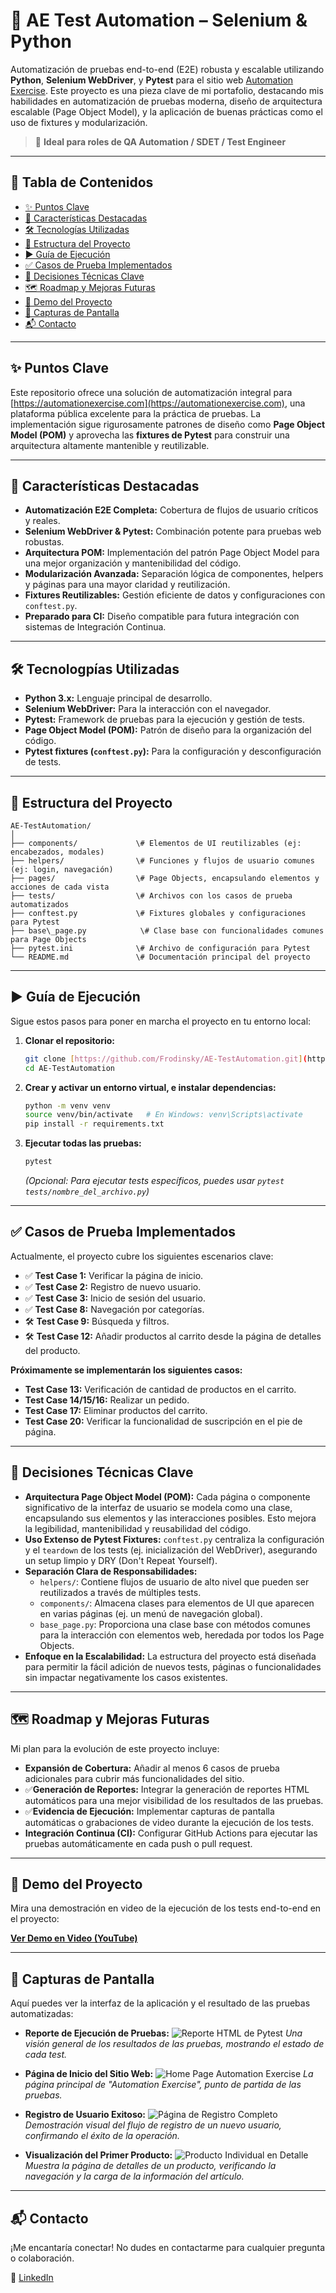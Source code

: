 # 🧪 AE Test Automation – Selenium & Python

Automatización de pruebas end-to-end (E2E) robusta y escalable utilizando **Python**, **Selenium WebDriver**, y **Pytest** para el sitio web [Automation Exercise](https://automationexercise.com). Este proyecto es una pieza clave de mi portafolio, destacando mis habilidades en automatización de pruebas moderna, diseño de arquitectura escalable (Page Object Model), y la aplicación de buenas prácticas como el uso de fixtures y modularización.

> 🎯 **Ideal para roles de QA Automation / SDET / Test Engineer**

---

## 📌 Tabla de Contenidos

- [✨ Puntos Clave](#puntos-clave)
- [🚀 Características Destacadas](#caracteristicas-destacadas)
- [🛠️ Tecnologías Utilizadas](#tecnologias-utilizadas)
- [📁 Estructura del Proyecto](#estructura-del-proyecto)
- [▶️ Guía de Ejecución](#guia-de-ejecucion)
- [✅ Casos de Prueba Implementados](#casos-de-prueba-implementados)
- [🧠 Decisiones Técnicas Clave](#decisiones-tecnicas-clave)
- [🗺️ Roadmap y Mejoras Futuras](#roadmap-y-mejoras-futuras)
- [🎥 Demo del Proyecto](#demo-del-proyecto)
- [📸 Capturas de Pantalla](#capturas-de-pantalla)
- [📬 Contacto](#contacto)
  

---

## ✨ Puntos Clave <a id="puntos-clave"></a>

Este repositorio ofrece una solución de automatización integral para [https://automationexercise.com](https://automationexercise.com), una plataforma pública excelente para la práctica de pruebas. La implementación sigue rigurosamente patrones de diseño como **Page Object Model (POM)** y aprovecha las **fixtures de Pytest** para construir una arquitectura altamente mantenible y reutilizable.

---

## 🚀 Características Destacadas <a id="caracteristicas-destacadas"></a>

* **Automatización E2E Completa:** Cobertura de flujos de usuario críticos y reales.
* **Selenium WebDriver & Pytest:** Combinación potente para pruebas web robustas.
* **Arquitectura POM:** Implementación del patrón Page Object Model para una mejor organización y mantenibilidad del código.
* **Modularización Avanzada:** Separación lógica de componentes, helpers y páginas para una mayor claridad y reutilización.
* **Fixtures Reutilizables:** Gestión eficiente de datos y configuraciones con `conftest.py`.
* **Preparado para CI:** Diseño compatible para futura integración con sistemas de Integración Continua.

---

## 🛠️ Tecnologpías Utilizadas

* **Python 3.x:** Lenguaje principal de desarrollo.
* **Selenium WebDriver:** Para la interacción con el navegador.
* **Pytest:** Framework de pruebas para la ejecución y gestión de tests.
* **Page Object Model (POM):** Patrón de diseño para la organización del código.
* **Pytest fixtures (`conftest.py`):** Para la configuración y desconfiguración de tests.

---

## 📁 Estructura del Proyecto

```
AE-TestAutomation/
│
├── components/             \# Elementos de UI reutilizables (ej: encabezados, modales)
├── helpers/                \# Funciones y flujos de usuario comunes (ej: login, navegación)
├── pages/                  \# Page Objects, encapsulando elementos y acciones de cada vista
├── tests/                  \# Archivos con los casos de prueba automatizados
├── conftest.py             \# Fixtures globales y configuraciones para Pytest
├── base\_page.py            \# Clase base con funcionalidades comunes para Page Objects
├── pytest.ini              \# Archivo de configuración para Pytest
└── README.md               \# Documentación principal del proyecto
````

---

## ▶️ Guía de Ejecución

Sigue estos pasos para poner en marcha el proyecto en tu entorno local:

1.  **Clonar el repositorio:**
    ```bash
    git clone [https://github.com/Frodinsky/AE-TestAutomation.git](https://github.com/Frodinsky/AE-TestAutomation.git)
    cd AE-TestAutomation
    ```

2.  **Crear y activar un entorno virtual, e instalar dependencias:**
    ```bash
    python -m venv venv
    source venv/bin/activate   # En Windows: venv\Scripts\activate
    pip install -r requirements.txt
    ```

3.  **Ejecutar todas las pruebas:**
    ```bash
    pytest
    ```
    *(Opcional: Para ejecutar tests específicos, puedes usar `pytest tests/nombre_del_archivo.py`)*

---

## ✅ Casos de Prueba Implementados

Actualmente, el proyecto cubre los siguientes escenarios clave:

* ✅ **Test Case 1:** Verificar la página de inicio.
* ✅ **Test Case 2:** Registro de nuevo usuario.
* ✅ **Test Case 3:** Inicio de sesión del usuario.
* ✅ **Test Case 8:** Navegación por categorías.
* 🛠️ **Test Case 9:** Búsqueda y filtros.
* 🛠️ **Test Case 12:** Añadir productos al carrito desde la página de detalles del producto.

**Próximamente se implementarán los siguientes casos:**

* **Test Case 13:** Verificación de cantidad de productos en el carrito.
* **Test Case 14/15/16:** Realizar un pedido.
* **Test Case 17:** Eliminar productos del carrito.
* **Test Case 20:** Verificar la funcionalidad de suscripción en el pie de página.

---

## 🧠 Decisiones Técnicas Clave

* **Arquitectura Page Object Model (POM):** Cada página o componente significativo de la interfaz de usuario se modela como una clase, encapsulando sus elementos y las interacciones posibles. Esto mejora la legibilidad, mantenibilidad y reusabilidad del código.
* **Uso Extenso de Pytest Fixtures:** `conftest.py` centraliza la configuración y el `teardown` de los tests (ej. inicialización del WebDriver), asegurando un setup limpio y DRY (Don't Repeat Yourself).
* **Separación Clara de Responsabilidades:**
    * `helpers/`: Contiene flujos de usuario de alto nivel que pueden ser reutilizados a través de múltiples tests.
    * `components/`: Almacena clases para elementos de UI que aparecen en varias páginas (ej. un menú de navegación global).
    * `base_page.py`: Proporciona una clase base con métodos comunes para la interacción con elementos web, heredada por todos los Page Objects.
* **Enfoque en la Escalabilidad:** La estructura del proyecto está diseñada para permitir la fácil adición de nuevos tests, páginas o funcionalidades sin impactar negativamente los casos existentes.

---

## 🗺️ Roadmap y Mejoras Futuras

Mi plan para la evolución de este proyecto incluye:

* **Expansión de Cobertura:** Añadir al menos 6 casos de prueba adicionales para cubrir más funcionalidades del sitio.
* ✅**Generación de Reportes:** Integrar la generación de reportes HTML automáticos para una mejor visibilidad de los resultados de las pruebas.
* ✅**Evidencia de Ejecución:** Implementar capturas de pantalla automáticas o grabaciones de video durante la ejecución de los tests.
* **Integración Continua (CI):** Configurar GitHub Actions para ejecutar las pruebas automáticamente en cada push o pull request.

---

## 🎥 Demo del Proyecto

Mira una demostración en video de la ejecución de los tests end-to-end en el proyecto:

[**Ver Demo en Video (YouTube)**](https://youtu.be/gZNL8rM2sJg)

---

## 📸 Capturas de Pantalla <a id="capturas-de-pantalla"></a>

Aquí puedes ver la interfaz de la aplicación y el resultado de las pruebas automatizadas:

* **Reporte de Ejecución de Pruebas:**
    ![Reporte HTML de Pytest](demo_screenshots/report.png)
    *Una visión general de los resultados de las pruebas, mostrando el estado de cada test.*

* **Página de Inicio del Sitio Web:**
    ![Home Page Automation Exercise](demo_screenshots/home.png)
    *La página principal de "Automation Exercise", punto de partida de las pruebas.*

* **Registro de Usuario Exitoso:**
    ![Página de Registro Completo](demo_screenshots/signup.png)
    *Demostración visual del flujo de registro de un nuevo usuario, confirmando el éxito de la operación.*

* **Visualización del Primer Producto:**
    ![Producto Individual en Detalle](demo_screenshots/product_details.png)
    *Muestra la página de detalles de un producto, verificando la navegación y la carga de la información del artículo.*

---

## 📬 Contacto

¡Me encantaría conectar! No dudes en contactarme para cualquier pregunta o colaboración.

💼 [LinkedIn](https://www.linkedin.com/in/rodolfo-lara-qa-automation/)
